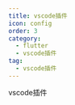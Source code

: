 ```yaml
---
title: vscode插件
icon: config
order: 3
category:
  - flutter
  - vscode插件
tag:
  - vscode插件
---
```


vscode插件
